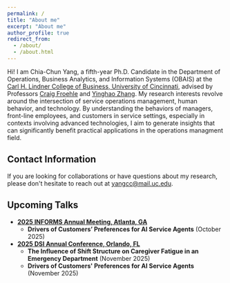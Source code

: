 ```yaml
---
permalink: /
title: "About me"
excerpt: "About me"
author_profile: true
redirect_from: 
  - /about/
  - /about.html
---
```

<style>
  .about-image {
    width: 250px;
    border-radius: 50%;
    margin-left: 15px;
    float: right;
  }
  
  @media (max-width: 600px) {
    .about-image {
      float: none;
      display: block;
      margin: 0 auto;
    }
  }
</style>

Hi! I am Chia-Chun Yang, a fifth-year Ph.D. Candidate in the Department of Operations, Business Analytics, and Information Systems (OBAIS) at the [Carl H. Lindner College of Business, University of Cincinnati](https://business.uc.edu/), advised by Professors [Craig Froehle](https://business.uc.edu/faculty-research/obais/faculty/craig-froehle.html) and [Yinghao Zhang](https://business.uc.edu/faculty-research/obais/faculty/yinghao-zhang.html). My research interests revolve around the intersection of service operations management, human behavior, and technology. By understanding the behaviors of managers, front-line employees, and customers in service settings, especially in contexts involving advanced technologies, I aim to generate insights that can significantly benefit practical applications in the operations managment field.

<!--<img src="https://gpensamiento.github.io/images/GabrielyDulce.jpg" alt="Gabriel Pensamiento" class="about-image">-->

## Contact Information
If you are looking for collaborations or have questions about my research, please don't hesitate to reach out at [yangcc@mail.uc.edu](yangcc@mail.uc.edu).


## Upcoming Talks
- **[2025 INFORMS Annual Meeting, Atlanta, GA](https://meetings.informs.org/wordpress/annual/?_gl=1%2A25jwqr%2A_gcl_au%2ANDk4MzE4MjE4LjE3NDc3MDAyNTQuMTA2NTA5OTczNy4xNzQ5MTc3NTMwLjE3NDkxNzc1Mjk.)**
  - **Drivers of Customers’ Preferences for AI Service Agents** (October 2025)
- **[2025 DSI Annual Conference, Orlando, FL](https://decisionsciences.org/conference/annual-2025/2025-annual-conference/)**
  - **The Influence of Shift Structure on Caregiver Fatigue in an Emergency Department** (November 2025)
  - **Drivers of Customers' Preferences for AI Service Agents** (November 2025)


